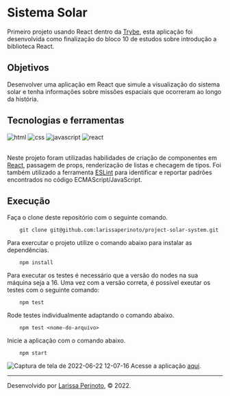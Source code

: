 # Sistema Solar

Primeiro projeto usando React dentro da [Trybe](https://www.betrybe.com/), esta aplicação foi desenvolvida como finalização do bloco 10 de estudos sobre introdução a biblioteca React.

## Objetivos

Desenvolver uma aplicação em React que simule a visualização do sistema solar e tenha informações sobre missões espaciais que ocorreram ao longo da história.

## Tecnologias e ferramentas

<div>
    <img src="https://img.shields.io/badge/HTML5-E34F26?style=for-the-badge&logo=html5&logoColor=white" alt="html" />
    <img src="https://img.shields.io/badge/CSS3-1572B6?style=for-the-badge&logo=css3&logoColor=white" alt="css" />
    <img src="https://img.shields.io/badge/JavaScript-F7DF1E?style=for-the-badge&logo=javascript&logoColor=black" alt="javascript" />
    <img src="https://img.shields.io/badge/React-20232A?style=for-the-badge&logo=react&logoColor=61DAFB" alt="react" />
</div>

<br>

Neste projeto foram utilizadas habilidades de criação de componentes em [React](https://pt-br.reactjs.org/), passagem de props, renderização de listas e checagem de tipos. Foi também utilizado a ferramenta [ESLint](https://github.com/eslint/eslint) para identificar e reportar padrões encontrados no código ECMAScript/JavaScript.

## Execução

Faça o clone deste repositório com o seguinte comando.

        git clone git@github.com:larissaperinoto/project-solar-system.git

Para exercutar o projeto utilize o comando abaixo para instalar as dependências.

        npm install

Para executar os testes é necessário que a versão do nodes na sua máquina seja a 16. Uma vez com a versão correta, é possível exeutar os testes com o seguinte comando:

        npm test
        
 Rode testes individualmente adaptando o comando abaixo.
 
        npm test <nome-do-arquivo>

Inicie a aplicação com o comando abaixo.

        npm start
        

![Captura de tela de 2022-06-22 12-07-16](https://user-images.githubusercontent.com/98956659/175064787-cdb6fd30-4d24-40a2-bf64-8084ac316996.png)
Acesse a aplicação [aqui](https://larissaperinoto.github.io/project-solar-system/).

--- 

Desenvolvido por [Larissa Perinoto](www.linkedin.com/in/larissaperinoto), © 2022.
